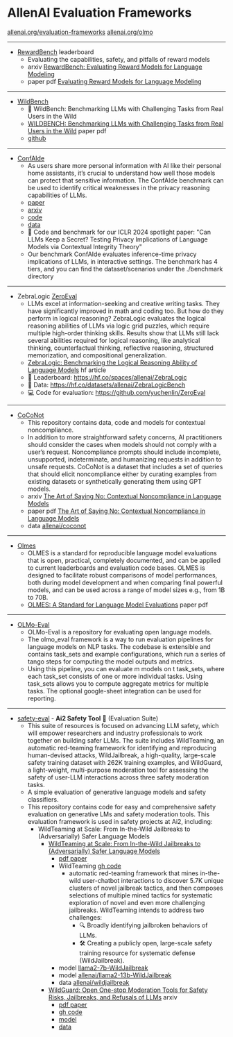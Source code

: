 # AllenAI Evaluation Frameworks

[allenai.org/evaluation-frameworks](https://allenai.org/evaluation-frameworks)
[allenai.org/olmo](https://allenai.org/olmo)

---

- [RewardBench](https://huggingface.co/spaces/allenai/reward-bench) leaderboard
    - Evaluating the capabilities, safety, and pitfalls of reward models
    - arxiv [RewardBench: Evaluating Reward Models for Language Modeling](https://arxiv.org/abs/2403.13787)
    - paper pdf [Evaluating Reward Models for Language Modeling](https://arxiv.org/pdf/2403.13787)

---

- [WildBench](https://huggingface.co/spaces/allenai/WildBench)
    - 🦁 WildBench: Benchmarking LLMs with Challenging Tasks from Real Users in the Wild
    - [WILDBENCH: Benchmarking LLMs with Challenging Tasks from Real Users in the Wild](https://allenai.github.io/WildBench/WildBench_paper.pdf) paper pdf
    - [github](https://github.com/allenai/WildBench)

---

- [ConfAIde](https://confaide.github.io/)
    - As users share more personal information with AI like their personal home assistants, it’s crucial to understand how well those models can protect that sensitive information. The ConfAIde benchmark can be used to identify critical weaknesses in the privacy reasoning capabilities of LLMs.
    - [paper](https://arxiv.org/pdf/2310.17884)
    - [arxiv](https://arxiv.org/abs/2310.17884)
    - [code](https://github.com/skywalker023/confaide)
    - [data](https://github.com/skywalker023/confAIde/tree/main/benchmark)
    - 🤫 Code and benchmark for our ICLR 2024 spotlight paper: "Can LLMs Keep a Secret? Testing Privacy Implications of Language Models via Contextual Integrity Theory"
    - Our benchmark ConfAIde evaluates inference-time privacy implications of LLMs, in interactive settings. The benchmark has 4 tiers, and you can find the dataset/scenarios under the ./benchmark directory

---

- ZebraLogic [ZeroEval](https://github.com/yuchenlin/ZeroEval) 
    - LLMs excel at information-seeking and creative writing tasks. They have significantly improved in math and coding too. But how do they perform in logical reasoning? ZebraLogic evaluates the logical reasoning abilities of LLMs via logic grid puzzles, which require multiple high-order thinking skills. Results show that LLMs still lack several abilities required for logical reasoning, like analytical thinking, counterfactual thinking, reflective reasoning, structured memorization, and compositional generalization.
    - [ZebraLogic: Benchmarking the Logical Reasoning Ability of Language Models](https://huggingface.co/blog/yuchenlin/zebra-logic) hf article
    - 🤗 Leaderboard: https://hf.co/spaces/allenai/ZebraLogic
    - 🦓 Data: https://hf.co/datasets/allenai/ZebraLogicBench
    - 💻 Code for evaluation: https://github.com/yuchenlin/ZeroEval

---

- [CoCoNot](https://github.com/allenai/noncompliance)
    - This repository contains data, code and models for contextual noncompliance.
    - In addition to more straightforward safety concerns, AI practitioners should consider the cases when models should not comply with a user’s request. Noncompliance prompts should include incomplete, unsupported, indeterminate, and humanizing requests in addition to unsafe requests. CoCoNot is a dataset that includes a set of queries that should elicit noncompliance either by curating examples from existing datasets or synthetically generating them using GPT models.
    - arxiv [The Art of Saying No: Contextual Noncompliance in Language Models](https://arxiv.org/abs/2407.12043)
    - paper pdf [The Art of Saying No: Contextual Noncompliance in Language Models](https://nbviewer.org/github/allenai/noncompliance/blob/main/paper.pdf)
    - data [allenai/coconot](https://huggingface.co/datasets/allenai/coconot)

---

- [Olmes](https://github.com/allenai/OLMo-Eval/tree/main/olmo_eval/tasks/olmes_v0_1)
    - OLMES is a standard for reproducible language model evaluations that is open, practical, completely documented, and can be applied to current leaderboards and evaluation code bases. OLMES is designed to facilitate robust comparisons of model performances, both during model development and when comparing final powerful models, and can be used across a range of model sizes e.g., from 1B to 70B.
    - [OLMES: A Standard for Language Model Evaluations](https://www.semanticscholar.org/paper/OLMES%3A-A-Standard-for-Language-Model-Evaluations-Gu-Tafjord/c689c37c5367abe4790bff402c1d54944ae73b2a) paper pdf

---

- [OLMo-Eval](https://github.com/allenai/OLMo-Eval)
    - OLMo-Eval is a repository for evaluating open language models.
    - The olmo_eval framework is a way to run evaluation pipelines for language models on NLP tasks. The codebase is extensible and contains task_sets and example configurations, which run a series of tango steps for computing the model outputs and metrics.
    - Using this pipeline, you can evaluate m models on t task_sets, where each task_set consists of one or more individual tasks. Using task_sets allows you to compute aggregate metrics for multiple tasks. The optional google-sheet integration can be used for reporting.

---

- [safety-eval](https://github.com/allenai/safety-eval) - **Ai2 Safety Tool** 🧰 (Evaluation Suite)
    - This suite of resources is focused on advancing LLM safety, which will empower researchers and industry professionals to work together on building safer LLMs. The suite includes WildTeaming, an automatic red-teaming framework for identifying and reproducing human-devised attacks, WildJailbreak, a high-quality, large-scale safety training dataset with 262K training examples, and WildGuard, a light-weight, multi-purpose moderation tool for assessing the safety of user-LLM interactions across three safety moderation tasks.
    - A simple evaluation of generative language models and safety classifiers.
    - This repository contains code for easy and comprehensive safety evaluation on generative LMs and safety moderation tools. This evaluation framework is used in safety projects at Ai2, including:
        - WildTeaming at Scale: From In-the-Wild Jailbreaks to (Adversarially) Safer Language Models
            - [WildTeaming at Scale: From In-the-Wild Jailbreaks to (Adversarially) Safer Language Models](https://arxiv.org/abs/2406.18510)
                - [pdf paper](https://arxiv.org/pdf/2406.18510)
                - WildTeaming [gh code](https://github.com/allenai/wildteaming)
                    - automatic red-teaming framework that mines in-the-wild user-chatbot interactions to discover 5.7K unique clusters of novel jailbreak tactics, and then composes selections of multiple mined tactics for systematic exploration of novel and even more challenging jailbreaks. WildTeaming intends to address two challenges:
                        - 🔍 Broadly identifying jailbroken behaviors of LLMs.
                        - 🛠️ Creating a publicly open, large-scale safety training resource for systematic defense (WildJailbreak).
                - model [llama2-7b-WildJailbreak](https://huggingface.co/allenai/llama2-7b-WildJailbreak)
                - model [allenai/llama2-13b-WildJailbreak](https://huggingface.co/allenai/llama2-13b-WildJailbreak)
                - data [allenai/wildjailbreak](https://huggingface.co/datasets/allenai/wildjailbreak)
            - [WildGuard: Open One-stop Moderation Tools for Safety Risks, Jailbreaks, and Refusals of LLMs](https://arxiv.org/abs/2406.18495) arxiv
                - [pdf paper](https://arxiv.org/pdf/2406.18495)
                - [gh code](https://github.com/allenai/wildguard)
                - [model](https://huggingface.co/allenai/wildguard)
                - [data](https://huggingface.co/datasets/allenai/wildguardmix)